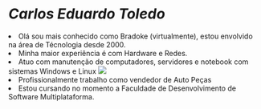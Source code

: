 <H1><i>Carlos Eduardo Toledo</i></H1>

<li>Olá sou mais conhecido como Bradoke (virtualmente), estou envolvido na área de Técnologia desde 2000.</li>
<li>Minha maior experiência é com Hardware e Redes.</li>
<li>Atuo com manutenção de computadores, servidores e notebook com sistemas Windows e Linux
            <img src="https://cdn.jsdelivr.net/gh/devicons/devicon/icons/linux/linux-original.svg" />
          </li>
<li>Profissionalmente trabalho como vendedor de Auto Peças</li>
<li>Estou cursando no momento a Faculdade de Desenvolvimento de Software Multiplataforma.</li>
